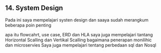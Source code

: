 ## 14. System Design

Pada ini saya mempelajari systen design dan saaya sudah merangkum beberapa poin penting

apa itu flowcahrt, use case, ERD dan HLA
saya juga mempelajari tantang Horizontal Scalling dan Vertikal Scalling
bagaimana penerapan monilihic dan microservies
Saya juga mempelajari tentang perbedaan sql dan Nosql
